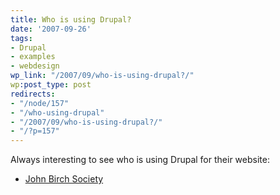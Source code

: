 ```yaml
---
title: Who is using Drupal?
date: '2007-09-26'
tags:
- Drupal
- examples
- webdesign
wp_link: "/2007/09/who-is-using-drupal?/"
wp:post_type: post
redirects:
- "/node/157"
- "/who-using-drupal"
- "/2007/09/who-is-using-drupal?/"
- "/?p=157"
---
```


Always interesting to see who is using Drupal for their website:

- [John Birch Society](http://www.jbs.org)
